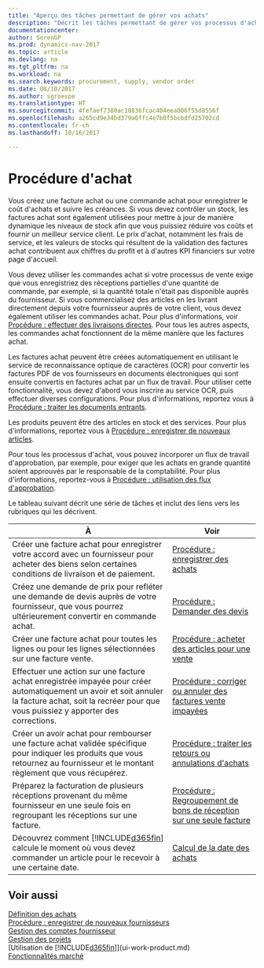 ```yaml
---
title: "Aperçu des tâches permettant de gérer vos achats"
description: "Décrit les tâches permettant de gérer vos processus d'achat ou d'approvisionnement, y compris le fonctionnement des factures achat et des commandes achat."
documentationcenter: 
author: SorenGP
ms.prod: dynamics-nav-2017
ms.topic: article
ms.devlang: na
ms.tgt_pltfrm: na
ms.workload: na
ms.search.keywords: procurement, supply, vendor order
ms.date: 08/10/2017
ms.author: sgroespe
ms.translationtype: HT
ms.sourcegitcommit: 4fefaef7380ac10836fcac404eea006f55d8556f
ms.openlocfilehash: a265cd9e34bd379a6ffc4e7b8f5bcbdfd25702cd
ms.contentlocale: fr-ch
ms.lasthandoff: 10/16/2017

---
```

# <a name="purchasing"></a>Procédure d'achat
Vous créez une facture achat ou une commande achat pour enregistrer le coût d'achats et suivre les créances. Si vous devez contrôler un stock, les factures achat sont également utilisées pour mettre à jour de manière dynamique les niveaux de stock afin que vous puissiez réduire vos coûts et fournir un meilleur service client. Le prix d'achat, notamment les frais de service, et les valeurs de stocks qui résultent de la validation des factures achat contribuent aux chiffres du profit et à d'autres KPI financiers sur votre page d'accueil.

Vous devez utiliser les commandes achat si votre processus de vente exige que vous enregistriez des réceptions partielles d'une quantité de commande, par exemple, si la quantité totale n'était pas disponible auprès du fournisseur. Si vous commercialisez des articles en les livrant directement depuis votre fournisseur auprès de votre client, vous devez également utiliser les commandes achat. Pour plus d'informations, voir [Procédure : effectuer des livraisons directes](sales-how-drop-shipment.md). Pour tous les autres aspects, les commandes achat fonctionnent de la même manière que les factures achat.

Les factures achat peuvent être créées automatiquement en utilisant le service de reconnaissance optique de caractères (OCR) pour convertir les factures PDF de vos fournisseurs en documents électroniques qui sont ensuite convertis en factures achat par un flux de travail. Pour utiliser cette fonctionnalité, vous devez d'abord vous inscrire au service OCR, puis effectuer diverses configurations. Pour plus d'informations, reportez vous à [Procédure : traiter les documents entrants](across-process-income-documents.md).      

Les produits peuvent être des articles en stock et des services. Pour plus d'informations, reportez vous à [Procédure : enregistrer de nouveaux articles](inventory-how-register-new-items.md).

Pour tous les processus d'achat, vous pouvez incorporer un flux de travail d'approbation, par exemple, pour exiger que les achats en grande quantité soient approuvés par le responsable de la comptabilité. Pour plus d'informations, reportez-vous à [Procédure : utilisation des flux d'approbation](across-how-use-approval-workflows.md).

Le tableau suivant décrit une série de tâches et inclut des liens vers les rubriques qui les décrivent.

| À | Voir |
| --- | --- |
| Créer une facture achat pour enregistrer votre accord avec un fournisseur pour acheter des biens selon certaines conditions de livraison et de paiement. |[Procédure : enregistrer des achats](purchasing-how-record-purchases.md) |
|Créez une demande de prix pour refléter une demande de devis auprès de votre fournisseur, que vous pourrez ultérieurement convertir en commande achat.|[Procédure : Demander des devis](purchasing-how-request-quotes.md)|
| Créer une facture achat pour toutes les lignes ou pour les lignes sélectionnées sur une facture vente. |[Procédure : acheter des articles pour une vente](purchasing-how-purchase-products-sale.md) |
| Effectuer une action sur une facture achat enregistrée impayée pour créer automatiquement un avoir et soit annuler la facture achat, soit la recréer pour que vous puissiez y apporter des corrections. |[Procédure : corriger ou annuler des factures vente impayées](purchasing-how-correct-cancel-unpaid-purchase-invoices.md) |
| Créer un avoir achat pour rembourser une facture achat validée spécifique pour indiquer les produits que vous retournez au fournisseur et le montant règlement que vous récupérez. |[Procédure : traiter les retours ou annulations d'achats](purchasing-how-register-new-vendors.md) |
|Préparez la facturation de plusieurs réceptions provenant du même fournisseur en une seule fois en regroupant les réceptions sur une facture.|[Procédure : Regroupement de bons de réception sur une seule facture](purchasing-how-to-combine-receipts.md)|
| Découvrez comment [!INCLUDE[d365fin](includes/d365fin_md.md)] calcule le moment où vous devez commander un article pour le recevoir à une certaine date.|[Calcul de la date des achats](purchasing-date-calculation-for-purchases.md)|

## <a name="see-also"></a>Voir aussi
[Définition des achats](purchasing-setup-purchasing.md)  
[Procédure : enregistrer de nouveaux fournisseurs](purchasing-how-register-new-vendors.md)  
[Gestion des comptes fournisseur](payables-manage-payables.md)  
[Gestion des projets](projects-manage-projects.md)    
[Utilisation de [!INCLUDE[d365fin](includes/d365fin_md.md)]](ui-work-product.md)  
[Fonctionnalités marché](ui-across-business-areas.md)

## 

